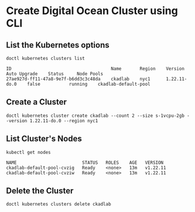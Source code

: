 # Create Digital Ocean Cluster using CLI

## List the Kubernetes options

```
doctl kubernetes clusters list

ID                                      Name       Region    Version         Auto Upgrade    Status     Node Pools
27ae927d-ff11-47a8-9e7f-b6dd3c3c48da    ckadlab    nyc1      1.22.11-do.0    false           running    ckadlab-default-pool
```

## Create a Cluster

```
doctl kubernetes cluster create ckadlab --count 2 --size s-1vcpu-2gb --version 1.22.11-do.0 --region nyc1
```

## List Cluster's Nodes

```
kubectl get nodes

NAME                         STATUS   ROLES    AGE   VERSION
ckadlab-default-pool-cvzig   Ready    <none>   13m   v1.22.11
ckadlab-default-pool-cvziw   Ready    <none>   13m   v1.22.11
```

## Delete the Cluster

```
doctl kubernetes clusters delete ckadlab
```

